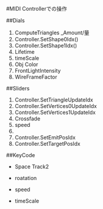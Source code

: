 #MIDI Controllerでの操作

##Dials

1. ComputeTriangles _Amount/量
2. Controller.SetShape0Idx()
3. Controller.SetShape1Idx()
4. Lifetime
5. timeScale
6. Obj Color
7. FrontLightIntensity
8. WireFrameFactor

##Sliders

1. Controller.SetTriangleUpdateIdx 
2. Controller.SetVertices0UpdateIdx
3. Controller.SetVertices1UpdateIdx
4. Crossfade
5. speed
6. 
7. Controller.SetEmitPosIdx
8. Controller.SetTargetPosIdx

##KeyCode
- Space Track2


- roatation
- speed
- timeScale